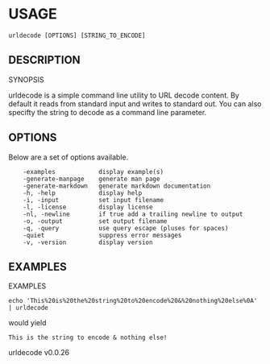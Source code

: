 
# USAGE

	urldecode [OPTIONS] [STRING_TO_ENCODE]

## DESCRIPTION



SYNOPSIS

urldecode is a simple command line utility to URL decode content. By default
it reads from standard input and writes to standard out.  You can
also specifty the string to decode as a command line parameter.



## OPTIONS

Below are a set of options available.

```
    -examples            display example(s)
    -generate-manpage    generate man page
    -generate-markdown   generate markdown documentation
    -h, -help            display help
    -i, -input           set input filename
    -l, -license         display license
    -nl, -newline        if true add a trailing newline to output
    -o, -output          set output filename
    -q, -query           use query escape (pluses for spaces)
    -quiet               suppress error messages
    -v, -version         display version
```


## EXAMPLES



EXAMPLES

    echo 'This%20is%20the%20string%20to%20encode%20&%20nothing%20else%0A' | urldecode

would yield

    This is the string to encode & nothing else!



urldecode v0.0.26
